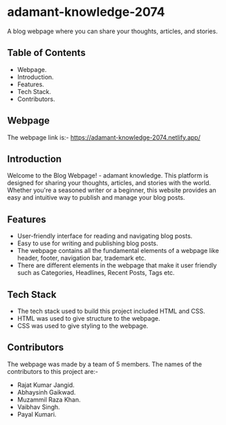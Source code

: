# adamant-knowledge-2074

A blog webpage where you can share your thoughts, articles, and stories.

## Table of Contents

- Webpage.
- Introduction.
- Features.
- Tech Stack.
- Contributors.

## Webpage
The webpage link is:- https://adamant-knowledge-2074.netlify.app/

## Introduction
Welcome to the Blog Webpage! - adamant knowledge. This platform is designed for sharing your thoughts, articles, and stories with the world. Whether you're a seasoned writer or a beginner, this website provides an easy and intuitive way to publish and manage your blog posts.

## Features
- User-friendly interface for reading and navigating blog posts.
- Easy to use for writing and publishing blog posts.
- The webpage contains all the fundamental elements of a webpage like header, footer, navigation bar, trademark etc.
- There are different elements in the webpage that make it user friendly such as Categories, Headlines, Recent Posts, Tags etc. 

## Tech Stack
- The tech stack used to build this project included HTML and CSS.
- HTML was used to give structure to the webpage.
- CSS was used to give styling to the webpage.

## Contributors
The webpage was made by a team of 5 members.
The names of the contributors to this project are:- 
- Rajat Kumar Jangid.
- Abhaysinh Gaikwad.
- Muzammil Raza Khan.
- Vaibhav Singh.
- Payal Kumari.



